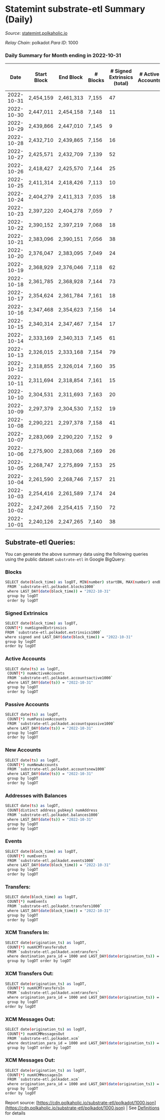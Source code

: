 # Statemint substrate-etl Summary (Daily)

_Source_: [statemint.polkaholic.io](https://statemint.polkaholic.io)

*Relay Chain*: polkadot
*Para ID*: 1000



### Daily Summary for Month ending in 2022-10-31


| Date | Start Block | End Block | # Blocks | # Signed Extrinsics (total) | # Active Accounts | # Passive | # New | # Addresses with Balances | # Events | # Transfers | # XCM Transfers In | # XCM Transfers Out | # XCM In | # XCM Out | Issues | 
| ---- | ----------- | --------- | -------- | --------------------------- | ----------------- | --------- | ----- | ------------------------- | -------- | ----------- | ------------------ | ------------------- | -------- | --------- | ------ |
| 2022-10-31 | 2,454,159 | 2,461,313 | 7,155 | 47 |  |  |  | 224 | 14,591 | 33  | 15 ($119,730.73) | 17 ($115,795.81) | 15 | 17 |  |
| 2022-10-30 | 2,447,011 | 2,454,158 | 7,148 | 11 |  |  |  | 220 | 14,387 | 6 ($7.40) | 8 ($6,399.93) | 2 ($6,233.30) | 8 | 4 |  |
| 2022-10-29 | 2,439,866 | 2,447,010 | 7,145 | 9 |  |  |  |  | 14,373 | 3 ($7.28) | 9 ($139.27) | 2 ($106.11) | 9 | 3 |  |
| 2022-10-28 | 2,432,710 | 2,439,865 | 7,156 | 16 |  |  |  |  | 14,488 | 10  | 20 ($6,049.55) | 10 ($5,838.48) | 20 | 11 |  |
| 2022-10-27 | 2,425,571 | 2,432,709 | 7,139 | 52 |  |  |  | 211 | 14,605 | 29 ($28.11) | 13 ($18,686.50) | 9 ($16,704.52) | 13 | 13 |  |
| 2022-10-26 | 2,418,427 | 2,425,570 | 7,144 | 25 |  |  |  | 200 | 14,528 | 11  | 26 ($30,444.46) | 11 ($30,415.85) | 27 | 12 |  |
| 2022-10-25 | 2,411,314 | 2,418,426 | 7,113 | 10 |  |  |  | 193 | 14,321 | 2  | 10 ($36.37) | 2 ($32.52) | 10 | 2 |  |
| 2022-10-24 | 2,404,279 | 2,411,313 | 7,035 | 18 |  |  |  | 186 | 14,179 | 3  | 7 ($1,631.64) | 3 ($3,216.92) | 11 | 3 |  |
| 2022-10-23 | 2,397,220 | 2,404,278 | 7,059 | 7 |  |  |  | 183 | 14,189 | 3  | 8 ($746.31) | 3 ($804.41) | 10 | 3 |  |
| 2022-10-22 | 2,390,152 | 2,397,219 | 7,068 | 18 |  |  |  | 182 | 14,333 | 13  | 23 ($13,781.74) | 9 ($12,134.86) | 24 | 9 |  |
| 2022-10-21 | 2,383,096 | 2,390,151 | 7,056 | 38 |  |  |  |  | 14,333 | 35 ($1.29) | 8 ($1,376.50) | 15 ($88,761.95) | 8 | 15 |  |
| 2022-10-20 | 2,376,047 | 2,383,095 | 7,049 | 24 |  |  |  |  | 14,311 | 22  | 17 ($1,260.52) | 14 ($776,426.78) | 17 | 15 |  |
| 2022-10-19 | 2,368,929 | 2,376,046 | 7,118 | 62 |  |  |  |  | 14,575 | 38 ($14.32) | 15 ($75,636.28) | 18 ($13,064.35) | 15 | 18 |  |
| 2022-10-18 | 2,361,785 | 2,368,928 | 7,144 | 73 |  |  |  | 171 | 14,632 | 31 ($2.42) | 11 ($1,032.51) | 12 ($506,870.31) | 12 | 12 |  |
| 2022-10-17 | 2,354,624 | 2,361,784 | 7,161 | 18 |  |  |  | 165 | 14,450 | 18  | 7 ($25.73) | 9 ($4,388.21) | 7 | 9 |  |
| 2022-10-16 | 2,347,468 | 2,354,623 | 7,156 | 14 |  |  |  | 163 | 14,431 | 11  | 10 ($34.95) | 6 ($142,505.88) | 10 | 6 |  |
| 2022-10-15 | 2,340,314 | 2,347,467 | 7,154 | 17 |  |  |  | 158 | 14,412 | 14  | 3 ($14.30) | 7 ($62,955.03) | 4 | 7 |  |
| 2022-10-14 | 2,333,169 | 2,340,313 | 7,145 | 61 |  |  |  |  | 14,665 | 48 ($7.21) | 17 ($766.51) | 22 ($55,857.22) | 19 | 23 |  |
| 2022-10-13 | 2,326,015 | 2,333,168 | 7,154 | 79 |  |  |  | 146 | 14,770 | 76 ($5.42) | 12 ($1,806.61) | 35 ($237,033.61) | 12 | 35 |  |
| 2022-10-12 | 2,318,855 | 2,326,014 | 7,160 | 35 |  |  |  | 133 | 14,617 | 23  | 25 ($223.34) | 16 ($18,785.37) | 25 | 17 |  |
| 2022-10-11 | 2,311,694 | 2,318,854 | 7,161 | 15 |  |  |  | 125 | 14,417 | 11  | 5 ($2.38) | 6 ($14,799.57) | 5 | 7 |  |
| 2022-10-10 | 2,304,531 | 2,311,693 | 7,163 | 20 |  |  |  | 124 | 14,467 | 19 ($1.31) | 8 ($39.46) | 7 ($7,185.67) | 8 | 7 |  |
| 2022-10-09 | 2,297,379 | 2,304,530 | 7,152 | 19 |  |  |  | 119 | 14,438 | 19 ($0.64) | 4 ($1.79) | 10 ($7,852.86) | 8 | 10 |  |
| 2022-10-08 | 2,290,221 | 2,297,378 | 7,158 | 41 |  |  |  | 118 | 14,660 | 27 ($24.11) | 27 ($124.33) | 15 ($16,748.58) | 35 | 15 |  |
| 2022-10-07 | 2,283,069 | 2,290,220 | 7,152 | 9 |  |  |  | 113 | 14,354 | 6  |   | 3 ($3,260.39) | 1 | 5 |  |
| 2022-10-06 | 2,275,900 | 2,283,068 | 7,169 | 26 |  |  |  | 113 | 14,492 | 24  | 4 ($22.02) | 12 ($17,840.39) | 4 | 12 |  |
| 2022-10-05 | 2,268,747 | 2,275,899 | 7,153 | 25 |  |  |  | 109 | 14,438 | 14 ($4.48) | 3 ($14.77) | 7 ($3,182.32) | 3 | 7 |  |
| 2022-10-04 | 2,261,590 | 2,268,746 | 7,157 | 21 |  |  |  |  | 14,435 | 18  | 2 ($27.02) | 10 ($4,260.23) | 2 | 11 |  |
| 2022-10-03 | 2,254,416 | 2,261,589 | 7,174 | 24 |  |  |  |  | 14,479 | 24  | 2  | 12 ($7,699.64) | 2 | 12 |  |
| 2022-10-02 | 2,247,266 | 2,254,415 | 7,150 | 72 |  |  |  |  | 14,693 | 70 ($1.25) | 6 ($30.34) | 35 ($36,838.77) | 7 | 36 |  |
| 2022-10-01 | 2,240,126 | 2,247,265 | 7,140 | 38 |  |  |  |  | 14,507 | 33  | 12 ($32.37) | 15 ($62,668.61) | 14 | 15 |  |

## Substrate-etl Queries:
You can generate the above summary data using the following queries using the public dataset `substrate-etl` in Google BigQuery:

### Blocks
```bash
SELECT date(block_time) as logDT, MIN(number) startBN, MAX(number) endBN, COUNT(*) numBlocks 
 FROM `substrate-etl.polkadot.blocks1000`  
 where LAST_DAY(date(block_time)) = "2022-10-31" 
 group by logDT 
 order by logDT
```

### Signed Extrinsics
```bash
SELECT date(block_time) as logDT, 
COUNT(*) numSignedExtrinsics 
FROM `substrate-etl.polkadot.extrinsics1000`  
where signed and LAST_DAY(date(block_time)) = "2022-10-31" 
group by logDT 
order by logDT
```

### Active Accounts
```bash
SELECT date(ts) as logDT, 
 COUNT(*) numActiveAccounts 
 FROM `substrate-etl.polkadot.accountsactive1000` 
 where LAST_DAY(date(ts)) = "2022-10-31" 
 group by logDT 
 order by logDT
```

### Passive Accounts
```bash
SELECT date(ts) as logDT, 
 COUNT(*) numPassiveAccounts 
 FROM `substrate-etl.polkadot.accountspassive1000` 
 where LAST_DAY(date(ts)) = "2022-10-31" 
 group by logDT 
 order by logDT
```

### New Accounts
```bash
SELECT date(ts) as logDT, 
 COUNT(*) numNewAccounts 
 FROM `substrate-etl.polkadot.accountsnew1000` 
 where LAST_DAY(date(ts)) = "2022-10-31" 
 group by logDT
 order by logDT
```

### Addresses with Balances
```bash
SELECT date(ts) as logDT,
 COUNT(distinct address_pubkey) numAddress 
 FROM `substrate-etl.polkadot.balances1000` 
 where LAST_DAY(date(ts)) = "2022-10-31" 
 group by logDT 
 order by logDT
```

### Events
```bash
SELECT date(block_time) as logDT, 
 COUNT(*) numEvents 
 FROM `substrate-etl.polkadot.events1000` 
 where LAST_DAY(date(block_time)) = "2022-10-31" 
 group by logDT 
 order by logDT
```

### Transfers:
```bash
SELECT date(block_time) as logDT, 
 COUNT(*) numEvents 
 FROM `substrate-etl.polkadot.transfers1000` 
 where LAST_DAY(date(block_time)) = "2022-10-31" 
 group by logDT 
 order by logDT
```

### XCM Transfers In:
```bash
SELECT date(origination_ts) as logDT, 
 COUNT(*) numXCMTransfersOut 
 FROM `substrate-etl.polkadot.xcmtransfers` 
 where destination_para_id = 1000 and LAST_DAY(date(origination_ts)) = "2022-10-31" 
 group by logDT order by logDT
```

### XCM Transfers Out:
```bash
SELECT date(origination_ts) as logDT, 
 COUNT(*) numXCMTransfersIn 
 FROM `substrate-etl.polkadot.xcmtransfers` 
 where origination_para_id = 1000 and LAST_DAY(date(origination_ts)) = "2022-10-31" 
 group by logDT 
order by logDT
```

### XCM Messages Out:
```bash
SELECT date(origination_ts) as logDT, 
 COUNT(*) numXCMMessagesOut 
 FROM `substrate-etl.polkadot.xcm` 
 where destination_para_id = 1000 and LAST_DAY(date(origination_ts)) = "2022-10-31" 
 group by logDT order by logDT
```

### XCM Messages Out:
```bash
SELECT date(origination_ts) as logDT, 
 COUNT(*) numXCMMessagesIn 
 FROM `substrate-etl.polkadot.xcm` 
 where origination_para_id = 1000 and LAST_DAY(date(origination_ts)) = "2022-10-31" 
 group by logDT 
order by logDT
```


Report source: [https://cdn.polkaholic.io/substrate-etl/polkadot/1000.json](https://cdn.polkaholic.io/substrate-etl/polkadot/1000.json) | See [Definitions](/DEFINITIONS.md) for details
